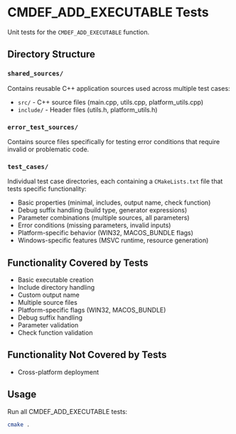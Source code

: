 # CMDEF_ADD_EXECUTABLE Tests

Unit tests for the `CMDEF_ADD_EXECUTABLE` function.

## Directory Structure

### `shared_sources/`

Contains reusable C++ application sources used across multiple test cases:
- `src/` - C++ source files (main.cpp, utils.cpp, platform_utils.cpp)
- `include/` - Header files (utils.h, platform_utils.h)

### `error_test_sources/`

Contains source files specifically for testing error conditions that require invalid or problematic code.

### `test_cases/`

Individual test case directories, each containing a `CMakeLists.txt` file that tests specific functionality:

- Basic properties (minimal, includes, output name, check function)
- Debug suffix handling (build type, generator expressions)
- Parameter combinations (multiple sources, all parameters)
- Error conditions (missing parameters, invalid inputs)
- Platform-specific behavior (WIN32, MACOS_BUNDLE flags)
- Windows-specific features (MSVC runtime, resource generation)

## Functionality Covered by Tests

- Basic executable creation
- Include directory handling
- Custom output name
- Multiple source files
- Platform-specific flags (WIN32, MACOS_BUNDLE)
- Debug suffix handling
- Parameter validation
- Check function validation

## Functionality Not Covered by Tests

- Cross-platform deployment

## Usage

Run all CMDEF_ADD_EXECUTABLE tests:
```bash
cmake .
```